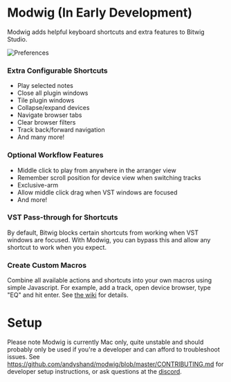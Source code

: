 # Modwig (In Early Development)

Modwig adds helpful keyboard shortcuts and extra features to Bitwig Studio. 

![Preferences](https://github.com/andyshand/modwig/raw/master/github/screenshots/screenshot.png)

### Extra Configurable Shortcuts

- Play selected notes
- Close all plugin windows
- Tile plugin windows
- Collapse/expand devices
- Navigate browser tabs
- Clear browser filters
- Track back/forward navigation
- And many more!

### Optional Workflow Features

- Middle click to play from anywhere in the arranger view
- Remember scroll position for device view when switching tracks
- Exclusive-arm
- Allow middle click drag when VST windows are focused
- And more!

### VST Pass-through for Shortcuts

By default, Bitwig blocks certain shortcuts from working when VST windows are focused. With Modwig, you can bypass this and allow any shortcut to work when you expect.

### Create Custom Macros

Combine all available actions and shortcuts into your own macros using simple Javascript. For example, add a track, open device browser, type "EQ" and hit enter. See [the wiki](https://github.com/andyshand/modwig/wiki/Creating-a-Custom-Mod#running-other-actions-macros) for details.

# Setup

Please note Modwig is currently Mac only, quite unstable and should probably only be used if you're a developer and can afford to troubleshoot issues. See https://github.com/andyshand/modwig/blob/master/CONTRIBUTING.md for developer setup instructions, or ask questions at the [discord](https://discord.com/invite/6Wetp3ZsKv).
